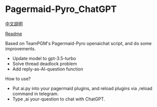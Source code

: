 # Pagermaid-Pyro_ChatGPT
[中文說明](https://github.com/WildBeastRouen/Pagermaid-Pyro_ChatGPT/blob/main/README_CN.md)

[Readme](https://github.com/WildBeastRouen/Pagermaid-Pyro_ChatGPT/blob/main/README.md)

Based on TeamPGM's Pagermaid-Pyro openaichat script, and do some improvements.

* Update model to gpt-3.5-turbo
* Solve thread deadlock problem
* Add reply-as-AI-question function

How to use?

* Put ai.py into your pagermaid plugins, and reload plugins via ,reload command in telegram.
* Type ,ai your-question to chat with ChatGPT.
